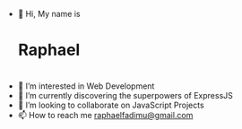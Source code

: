 - 👋 Hi, My name is <h1>Raphael<h1>
- 👀 I’m interested in Web Development
- 🌱 I’m currently discovering the superpowers of ExpressJS
- 💞️ I’m looking to collaborate on JavaScript Projects
- 📫 How to reach me raphaelfadimu@gmail.com

<!---
Drifty-Cyber/Drifty-Cyber is a ✨ special ✨ repository because its `README.md` (this file) appears on your GitHub profile.
You can click the Preview link to take a look at your changes.
--->
